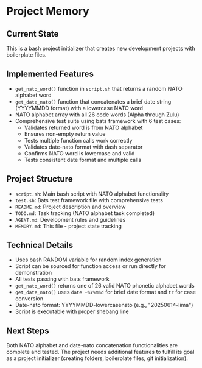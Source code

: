 # Project Memory

## Current State
This is a bash project initializer that creates new development projects with boilerplate files.

## Implemented Features
- `get_nato_word()` function in `script.sh` that returns a random NATO alphabet word
- `get_date_nato()` function that concatenates a brief date string (YYYYMMDD format) with a lowercase NATO word
- NATO alphabet array with all 26 code words (Alpha through Zulu)
- Comprehensive test suite using bats framework with 6 test cases:
  - Validates returned word is from NATO alphabet
  - Ensures non-empty return value
  - Tests multiple function calls work correctly
  - Validates date-nato format with dash separator
  - Confirms NATO word is lowercase and valid
  - Tests consistent date format and multiple calls

## Project Structure
- `script.sh`: Main bash script with NATO alphabet functionality
- `test.sh`: Bats test framework file with comprehensive tests
- `README.md`: Project description and overview
- `TODO.md`: Task tracking (NATO alphabet task completed)
- `AGENT.md`: Development rules and guidelines
- `MEMORY.md`: This file - project state tracking

## Technical Details
- Uses bash RANDOM variable for random index generation
- Script can be sourced for function access or run directly for demonstration
- All tests passing with bats framework
- `get_nato_word()` returns one of 26 valid NATO phonetic alphabet words
- `get_date_nato()` uses `date +%Y%m%d` for brief date format and `tr` for case conversion
- Date-nato format: YYYYMMDD-lowercasenato (e.g., "20250614-lima")
- Script is executable with proper shebang line

## Next Steps
Both NATO alphabet and date-nato concatenation functionalities are complete and tested. The project needs additional features to fulfill its goal as a project initializer (creating folders, boilerplate files, git initialization).